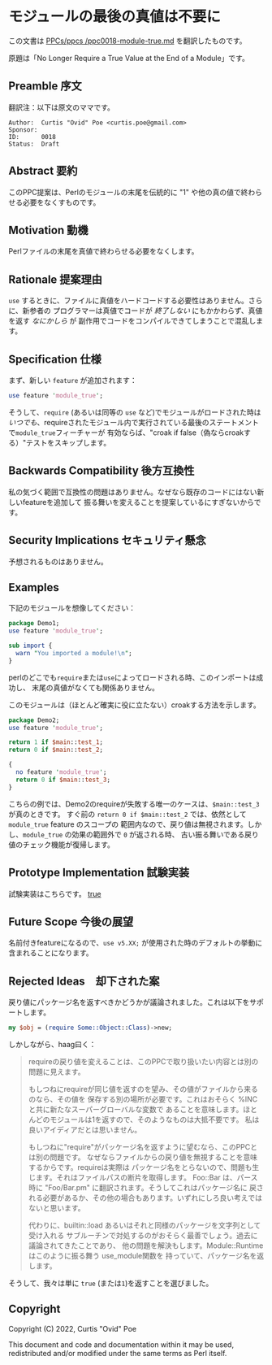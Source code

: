 # モジュールの最後の真値は不要に

この文書は [PPCs/ppcs
/ppc0018-module-true.md](https://github.com/Perl/PPCs/blob/main/ppcs/ppc0018-module-true.md) を翻訳したものです。

原題は「No Longer Require a True Value at the End of a Module」です。

## Preamble 序文

翻訳注：以下は原文のママです。

    Author:  Curtis "Ovid" Poe <curtis.poe@gmail.com>
    Sponsor:
    ID:      0018
    Status:  Draft

## Abstract 要約

 <!-- original
This PPC proposes a feature which, when used, eliminates the need to end a Perl
module with the conventional "1" or other true value. 
-->

このPPC提案は、Perlのモジュールの末尾を伝統的に "1" や他の真の値で終わらせる必要をなくすものです。

## Motivation 動機

<!-- original
Eliminate the need for a true value at the end of a Perl file.
-->

Perlファイルの末尾を真値で終わらせる必要をなくします。

## Rationale 提案理由

<!-- original
There's no need to have a true value be hard-coded in our files that we
`use`. Further, newer programmers can get confused because sometimes code
_doesn't_ end with a true value but nonetheless compiles just fine because
_something_ in the code returned a true value and the code compiles as a
side-effect.
-->

`use` するときに、ファイルに真値をハードコードする必要性はありません。さらに、新参者の
プログラマーは真値でコードが _終了しない_ にもかかわらず、真値を返す _なにかしら_ が
副作用でコードをコンパイルできてしまうことで混乱します。

## Specification 仕様

<!-- original
First, a new `feature` is added:
-->

まず、新しい `feature` が追加されます：

```perl
use feature 'module_true';
```

<!-- original
Then, *whenever* a module is loaded with `require` (or an equivalent, like
`use`), the "croak if false" test is skipped if the `module_true` feature was
in effect at the last statement executed in the required module.
-->

そうして、`require` (あるいは同等の `use` など)でモジュールがロードされた時は *いつでも*、requireされたモジュール内で実行されている最後のステートメントで`module_true`フィーチャーが
有効ならば、"croak if false（偽ならcroakする）"テストをスキップします。


## Backwards Compatibility 後方互換性

<!-- original
There are no compatibility concerns I'm aware of because we're only suggesting
changing behaviour in the presence of a newly-added feature that is not
present in any existing code.
-->

私の気づく範囲で互換性の問題はありません。なぜなら既存のコードにはない新しいfeatureを追加して
振る舞いを変えることを提案しているにすぎないからです。

## Security Implications セキュリティ懸念

<!-- original
None expected.
-->

予想されるものはありません。

## Examples

<!-- original
Imagine this module:
-->

下記のモジュールを想像してください：

```perl
package Demo1;
use feature 'module_true';

sub import {
  warn "You imported a module!\n";
}
```

<!-- original
When loaded by `require` or `use` anywhere in perl, this would import
successfully, despite the lack of a true value at the end.

This module shows an (almost certainly never useful) way to croak anyway:
-->

perlのどこでも`require`または`use`によってロードされる時、このインポートは成功し、
末尾の真値がなくても関係ありません。

このモジュールは（ほとんど確実に役に立たない）croakする方法を示します。


```perl
package Demo2;
use feature 'module_true';

return 1 if $main::test_1;
return 0 if $main::test_2;

{
  no feature 'module_true';
  return 0 if $main::test_3;
}
```

<!-- original
In this example, the only case in which requiring Demo2 would fail is if
`$main::test_3` was true.  The previous `return 0 if $main::test_2` would still
be within the scope of the `module_true` feature, so the return value would be
ignored.  When `0` is returned outside the effect of `module_true`, though, the
old behavior of testing the return value is back in effect.
-->

こちらの例では、Demo2のrequireが失敗する唯一のケースは、`$main::test_3` が真のときです。
すぐ前の `return 0 if $main::test_2` では、依然として `module_true` feature のスコープの
範囲内なので、戻り値は無視されます。しかし、`module_true` の効果の範囲外で `0` が返される時、
古い振る舞いである戻り値のチェック機能が復帰します。

## Prototype Implementation 試験実装

<!-- original
There is a prototype implementation at [true](https://metacpan.org/pod/true).
-->
試験実装はこちらです。 [true](https://metacpan.org/pod/true)


## Future Scope 今後の展望

<!-- original
Due to this being a named feature, this can eventually be the default behavior
when `use v5.XX;` is used.
-->

名前付きfeatureになるので、`use v5.XX;` が使用された時のデフォルトの挙動に含まれることになります。

## Rejected Ideas　却下された案

<!-- original

It's been discussed that we should return the package name instead. This
supports:

-->

戻り値にパッケージ名を返すべきかどうかが議論されました。これは以下をサポートします。

```perl
my $obj = (require Some::Object::Class)->new;
```

<!-- original
However, per haarg:
-->

しかしながら、haag曰く：


<!-- original
> Changing the return value of require seems like a separate issue from what
> this PPC wants to address.
>
> If you wanted require to always return the same value, and for that value to
> come from the file, you need a new location to store these values. This
> would probably mean a new superglobal to go along with %INC. And it would
> usually be useless because most modules return 1. I don't think this is a
> very good idea.
>
> If you wanted require to always return the package name, it's a separate
> issue from this PPC because that means ignoring the return value from the
> file. It also presents a problem because require doesn't actually take
> package names.  It takes file path fragments. Foo::Bar is translated to
> "Foo/Bar.pm" at parse time. This would then need to be converted back to a
> package name, or do something else. I don't think this is a good idea
> either.
>
> Instead, it's probably best addressed with a builtin::load or similar
> routine that accepts a package as a string. This has been discussed in the
> past, and solves other problems. Module::Runtime has a use_module function
> that behaves like this, returning the package name.
-->

> requireの戻り値を変えることは、このPPCで取り扱いたい内容とは別の問題に見えます。
> 
> もしつねにrequireが同じ値を返すのを望み、その値がファイルから来るのなら、その値を
> 保存する別の場所が必要です。これはおそらく %INCと共に新たなスーパーグローバルな変数で
> あることを意味します。ほとんどのモジュールは1を返すので、そのようなものは大抵不要です。
> 私は良いアイディアだとは思いません。
> 
> もしつねに"require"がパッケージ名を返すように望むなら、このPPCとは別の問題です。
> なぜならファイルからの戻り値を無視することを意味するからです。requireは実際は
> パッケージ名をとらないので、問題も生じます。それはファイルパスの断片を取得します。
> Foo::Bar は、パース時に "Foo/Bar.pm" に翻訳されます。そうしてこれはパッケージ名に
> 戻される必要があるか、その他の場合もあります。いずれにしろ良い考えではないと思います。
> 
> 代わりに、builtin::load あるいはそれと同様のパッケージを文字列として受け入れる
> サブルーチンで対処するのがおそらく最善でしょう。過去に議論されてきたことであり、
> 他の問題を解決もします。Module::Runtime はこのように振る舞う use_module関数を
> 持っていて、パッケージ名を返します。


<!-- original
Thus, we prefer simply returning `true` (or `1`).
-->

そうして、我々は単に  `true` (または`1`)を返すことを選びました。

## Copyright

Copyright (C) 2022, Curtis "Ovid" Poe

This document and code and documentation within it may be used, redistributed
and/or modified under the same terms as Perl itself.
